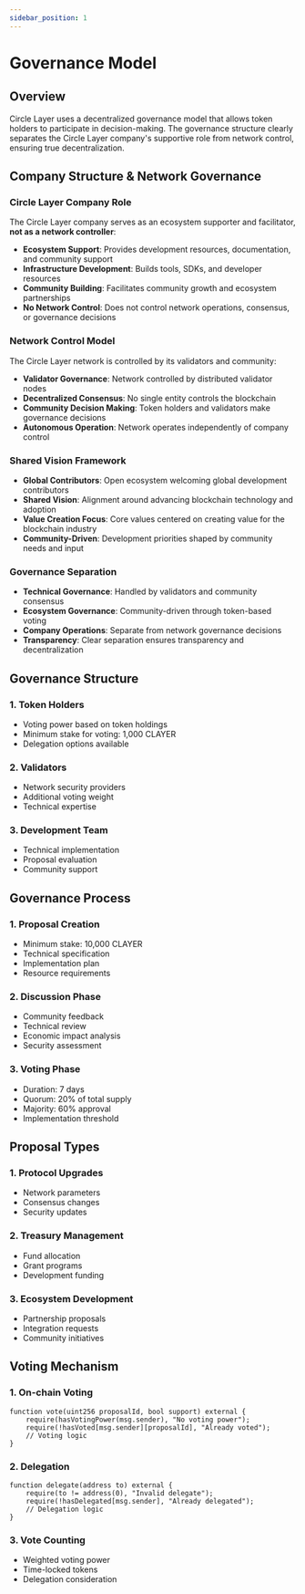 ```yaml
---
sidebar_position: 1
---
```


# Governance Model

## Overview

Circle Layer uses a decentralized governance model that allows token holders to participate in decision-making. The governance structure clearly separates the Circle Layer company's supportive role from network control, ensuring true decentralization.

## Company Structure & Network Governance

### Circle Layer Company Role
The Circle Layer company serves as an ecosystem supporter and facilitator, **not as a network controller**:

- **Ecosystem Support**: Provides development resources, documentation, and community support
- **Infrastructure Development**: Builds tools, SDKs, and developer resources
- **Community Building**: Facilitates community growth and ecosystem partnerships
- **No Network Control**: Does not control network operations, consensus, or governance decisions

### Network Control Model
The Circle Layer network is controlled by its validators and community:

- **Validator Governance**: Network controlled by distributed validator nodes
- **Decentralized Consensus**: No single entity controls the blockchain
- **Community Decision Making**: Token holders and validators make governance decisions
- **Autonomous Operation**: Network operates independently of company control

### Shared Vision Framework
- **Global Contributors**: Open ecosystem welcoming global development contributors
- **Shared Vision**: Alignment around advancing blockchain technology and adoption
- **Value Creation Focus**: Core values centered on creating value for the blockchain industry
- **Community-Driven**: Development priorities shaped by community needs and input

### Governance Separation
- **Technical Governance**: Handled by validators and community consensus
- **Ecosystem Governance**: Community-driven through token-based voting
- **Company Operations**: Separate from network governance decisions
- **Transparency**: Clear separation ensures transparency and decentralization

## Governance Structure

### 1. Token Holders
- Voting power based on token holdings
- Minimum stake for voting: 1,000 CLAYER
- Delegation options available

### 2. Validators
- Network security providers
- Additional voting weight
- Technical expertise

### 3. Development Team
- Technical implementation
- Proposal evaluation
- Community support

## Governance Process

### 1. Proposal Creation
- Minimum stake: 10,000 CLAYER
- Technical specification
- Implementation plan
- Resource requirements

### 2. Discussion Phase
- Community feedback
- Technical review
- Economic impact analysis
- Security assessment

### 3. Voting Phase
- Duration: 7 days
- Quorum: 20% of total supply
- Majority: 60% approval
- Implementation threshold

## Proposal Types

### 1. Protocol Upgrades
- Network parameters
- Consensus changes
- Security updates

### 2. Treasury Management
- Fund allocation
- Grant programs
- Development funding

### 3. Ecosystem Development
- Partnership proposals
- Integration requests
- Community initiatives

## Voting Mechanism

### 1. On-chain Voting
```solidity
function vote(uint256 proposalId, bool support) external {
    require(hasVotingPower(msg.sender), "No voting power");
    require(!hasVoted[msg.sender][proposalId], "Already voted");
    // Voting logic
}
```

### 2. Delegation
```solidity
function delegate(address to) external {
    require(to != address(0), "Invalid delegate");
    require(!hasDelegated[msg.sender], "Already delegated");
    // Delegation logic
}
```

### 3. Vote Counting
- Weighted voting power
- Time-locked tokens
- Delegation consideration
```